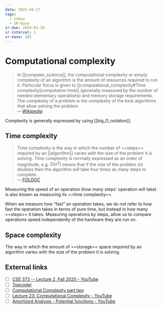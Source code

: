 ```yaml
---
date: 2023-04-17
tags:
  - inbox
  - SR-base
sr-due: 2024-01-28
sr-interval: 1
sr-ease: 185
---
```


# Computational complexity

> In [[computer_science]], the computational complexity or simply complexity of
> an algorithm is the amount of resources required to run it. Particular focus
> is given to [[computational_complexity#Time complexity|computation time]]
> (generally measured by the number of needed elementary operations) and memory
> storage requirements. The complexity of a problem is the complexity of the
> best algorithms that allow solving the problem.\
> — <cite>[Wikipedia](https://en.wikipedia.org/wiki/Computational_complexity)</cite>

Complexity is generally expressed by using [[big_O_notation]].

## Time complexity

> Time complexity is the way in which the number of ==steps== required by an
> [[algorithm]] varies with the size of the problem it is solving. Time
> complexity is normally expressed as an order of magnitude, e.g. $O(n^2)$ means
> that if the size of the problem ($n$) doubles then the algorithm will take
> four times as many steps to complete.\
> — <cite>[FOLDOC](https://foldoc.org/time%20complexity)</cite>

Measuring the speed of an operation (how many steps' operation will take) is
also known as measuring its ==time complexity==.
<!--SR:!2023-07-20,7,210-->

When we measure how “fast” an operation takes, we do not refer to how fast the
operation takes in terms of pure time, but instead in how many ==steps== it
takes. Measuring operations by steps, allow us to compare operations speed
independently of the hardware they are run on.
<!--SR:!2023-07-22,3,258-->

## Space complexity

The way in which the amount of ==storage== space required by an algorithm varies
with the size of the problem it is solving.

## External links

- [ ] [CSE 373 -- Lecture 2, Fall 2020 - YouTube](https://www.youtube.com/watch?v=z1mkCe3kVUA&t=2054s)
- [ ] [Topcoder](https://www.topcoder.com/thrive/articles/Computational%20Complexity%20part%20one)
- [ ] [Computational Complexity part two](https://www.topcoder.com/thrive/articles/Computational%20Complexity%20part%20two)
- [ ] [Lecture 23: Computational Complexity - YouTube](https://www.youtube.com/watch?v=moPtwq_cVH8&list=PLUl4u3cNGP61Oq3tWYp6V_F-5jb5L2iHb&index=25)
- [ ] [Amortized Analysis - Potential functions - YouTube](https://www.youtube.com/watch?v=B3SpQZaAZP4)
